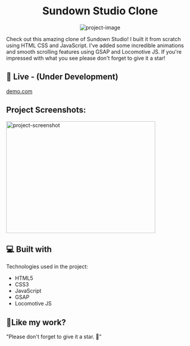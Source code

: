 <h1 align="center" id="title">Sundown Studio Clone</h1>

<p align="center"><img src="https://socialify.git.ci/Udaytondwal1/Front-End-Website-Clone/image?font=Source%20Code%20Pro&amp;language=1&amp;name=1&amp;owner=1&amp;pattern=Charlie%20Brown&amp;stargazers=1&amp;theme=Dark" alt="project-image"></p>

<p id="description">Check out this amazing clone of Sundown Studio! I built it from scratch using HTML CSS and JavaScript. I've added some incredible animations and smooth scrolling features using GSAP and Locomotive JS. If you're impressed with what you see please don't forget to give it a star!</p>

<h2>🚀 Live - (Under Development)</h2>

[demo.com](demo.com)

<h2>Project Screenshots:</h2>

<img src="https://drive.google.com/file/d/1HA7m0cPfnjLTU6yv5PP5ojOzD4OZjbny/view" alt="project-screenshot" width="400" height="300/">

<h2>💻 Built with</h2>

Technologies used in the project:

*   HTML5
*   CSS3
*   JavaScript
*   GSAP
*   Locomotive JS

<h2>💖Like my work?</h2>

"Please don't forget to give it a star. 🌟"